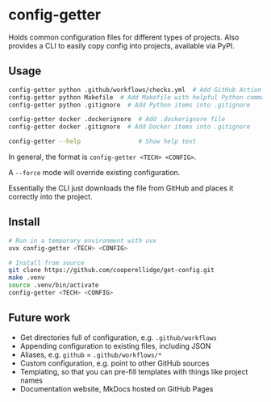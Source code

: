 # config-getter

Holds common configuration files for different types of projects.
Also provides a CLI to easily copy config into projects, available via PyPI.

## Usage

```sh
config-getter python .github/workflows/checks.yml  # Add GitHub Action templates for checking Python projects
config-getter python Makefile  # Add Makefile with helpful Python commands
config-getter python .gitignore  # Add Python items into .gitignore

config-getter docker .dockerignore  # Add .dockerignore file
config-getter docker .gitignore  # Add Docker items into .gitignore

config-getter --help                # Show help text
```

In general, the format is `config-getter <TECH> <CONFIG>`.

A `--force` mode will override existing configuration.

Essentially the CLI just downloads the file from GitHub and places it correctly into the project.

## Install

```sh
# Run in a temporary environment with uvx
uvx config-getter <TECH> <CONFIG>

# Install from source
git clone https://github.com/cooperellidge/get-config.git
make .venv
source .venv/bin/activate
config-getter <TECH> <CONFIG>
```

## Future work

- Get directories full of configuration, e.g. `.github/workflows`
- Appending configuration to existing files, including JSON
- Aliases, e.g. `github` = `.github/workflows/*`
- Custom configuration, e.g. point to other GitHub sources
- Templating, so that you can pre-fill templates with things like project names
- Documentation website, MkDocs hosted on GitHub Pages
